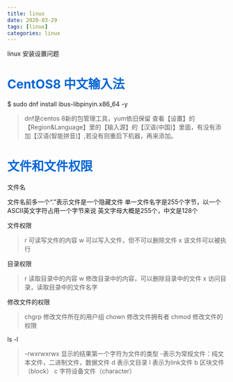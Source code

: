 ```yaml
---
title: linux
date: 2020-03-29
tags: [linux]
categories: linux
---
```

linux 安装设置问题
<!-- more -->
# <span style="color:#0366d6;">CentOS8 中文输入法</span>
$ sudo dnf install ibus-libpinyin.x86_64 -y
>dnf是centos 8新的包管理工具，yum依旧保留
查看【设置】的【Region&Language】里的【输入源】的【汉语(中国)】里面，有没有添加【汉语(智能拼音)】,若没有则重启下机器，再来添加。
# <span style="color:#0366d6;">文件和文件权限</span>
文件名
>
文件名前多一个“.”表示文件是一个隐藏文件
单一文件名字是255个字节，以一个ASCII英文字符占用一个字节来说
英文字母大概是255个，中文是128个

文件权限
>r 可读写文件的内容
w 可以写入文件，但不可以删除文件
x 该文件可以被执行

目录权限
>r 读取目录中的内容
w 修改目录中的内容，可以删除目录中的文件
x 访问目录，读取目录中的文件名字

修改文件的权限
>chgrp 修改文件所在的用户组
chown 修改文件拥有者
chmod 修改文件的权限

ls -l
>-rwxrwxrwx 显示的结果第一个字符为文件的类型
-表示为常规文件：纯文本文件，二进制文件，数据文件
d 表示文目录
l 表示为link文件
b 区块文件（block）
c 字符设备文件（character）


